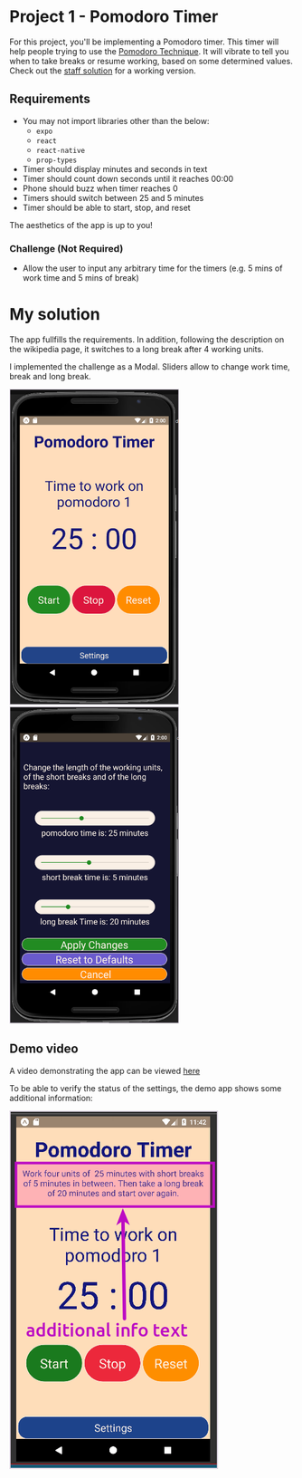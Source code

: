 # Project 1 - Pomodoro Timer

For this project, you'll be implementing a Pomodoro timer. This timer will help
people trying to use the [Pomodoro Technique](https://en.wikipedia.org/wiki/Pomodoro_Technique).
It will vibrate to tell you when to take breaks or resume working, based on some
determined values. Check out the [staff solution](#staff-solution) for a working
version.

## Requirements

- You may not import libraries other than the below:
  - `expo`
  - `react`
  - `react-native`
  - `prop-types`
- Timer should display minutes and seconds in text
- Timer should count down seconds until it reaches 00:00
- Phone should buzz when timer reaches 0
- Timers should switch between 25 and 5 minutes
- Timer should be able to start, stop, and reset

The aesthetics of the app is up to you!

### Challenge (Not Required)

- Allow the user to input any arbitrary time for the timers (e.g. 5 mins of work time and 5 mins of break)

# My solution

The app fullfills the requirements. In addition, following the description on the wikipedia page, it switches to a long break after 4 working units.

I implemented the challenge as a Modal. Sliders allow to change work time, break and long break.

![Main screen](assets/pomodoro-main_.png?raw=true 'Pomodoro Timer') ![Settings screen](assets/pomodoro_settings_.png?raw=true 'Pomodoro Timer')

## Demo video

A video demonstrating the app can be viewed [here](https://youtu.be/7oaCeURu6nQ)

To be able to verify the status of the settings, the demo app shows some additional information:

![Main screen with info](assets/pomodoro_info-text.png?raw=true 'Pomodoro Timer with additional info')
